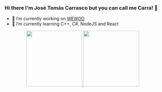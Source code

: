 ### Hi there I'm José Tomás Carrasco but you can call me Carra! 👋

- 🔭 I’m currently working on [WEWOD](https://www.wewod.tk/)
- 🌱 I’m currently learning C++, C#, NodeJS and React

<div align="center">
  <a href="https://github.com/jcarrascoa7">
  <img height="180em" src="https://github-readme-stats.vercel.app/api?username=jcarrascoa7&show_icons=true&theme=dracula&include_all_commits=true&count_private=true"/>
  <img height="180em" src="https://github-readme-stats.vercel.app/api/top-langs/?username=jcarrascoa7&layout=compact&langs_count=7&theme=dark"/>
</div>
